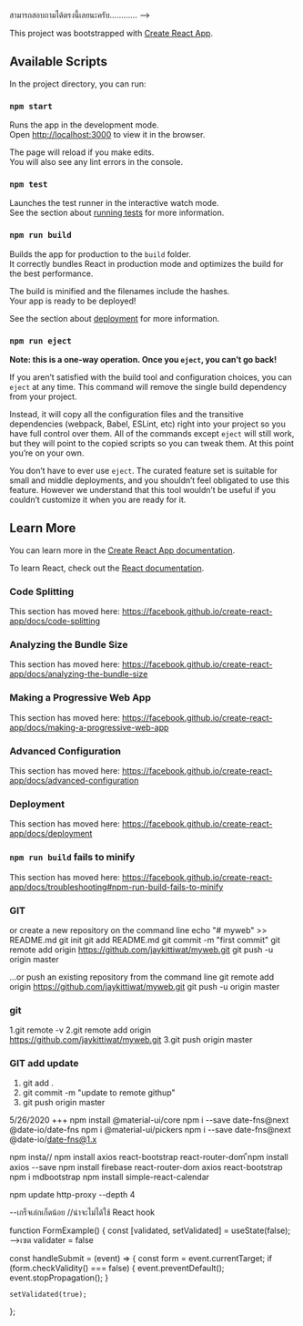 สามารถสอบถามได้ตรงนี้เลยนะครับ............
-->

This project was bootstrapped with [Create React App](https://github.com/facebook/create-react-app).

## Available Scripts

In the project directory, you can run:

### `npm start`

Runs the app in the development mode.<br />
Open [http://localhost:3000](http://localhost:3000) to view it in the browser.

The page will reload if you make edits.<br />
You will also see any lint errors in the console.

### `npm test`

Launches the test runner in the interactive watch mode.<br />
See the section about [running tests](https://facebook.github.io/create-react-app/docs/running-tests) for more information.

### `npm run build`

Builds the app for production to the `build` folder.<br />
It correctly bundles React in production mode and optimizes the build for the best performance.

The build is minified and the filenames include the hashes.<br />
Your app is ready to be deployed!

See the section about [deployment](https://facebook.github.io/create-react-app/docs/deployment) for more information.

### `npm run eject`

**Note: this is a one-way operation. Once you `eject`, you can’t go back!**

If you aren’t satisfied with the build tool and configuration choices, you can `eject` at any time. This command will remove the single build dependency from your project.

Instead, it will copy all the configuration files and the transitive dependencies (webpack, Babel, ESLint, etc) right into your project so you have full control over them. All of the commands except `eject` will still work, but they will point to the copied scripts so you can tweak them. At this point you’re on your own.

You don’t have to ever use `eject`. The curated feature set is suitable for small and middle deployments, and you shouldn’t feel obligated to use this feature. However we understand that this tool wouldn’t be useful if you couldn’t customize it when you are ready for it.

## Learn More

You can learn more in the [Create React App documentation](https://facebook.github.io/create-react-app/docs/getting-started).

To learn React, check out the [React documentation](https://reactjs.org/).

### Code Splitting

This section has moved here: https://facebook.github.io/create-react-app/docs/code-splitting

### Analyzing the Bundle Size

This section has moved here: https://facebook.github.io/create-react-app/docs/analyzing-the-bundle-size

### Making a Progressive Web App

This section has moved here: https://facebook.github.io/create-react-app/docs/making-a-progressive-web-app

### Advanced Configuration

This section has moved here: https://facebook.github.io/create-react-app/docs/advanced-configuration

### Deployment

This section has moved here: https://facebook.github.io/create-react-app/docs/deployment

### `npm run build` fails to minify

This section has moved here: https://facebook.github.io/create-react-app/docs/troubleshooting#npm-run-build-fails-to-minify


### GIT
or create a new repository on the command line
echo "# myweb" >> README.md
git init
git add README.md
git commit -m "first commit"
git remote add origin https://github.com/jaykittiwat/myweb.git
git push -u origin master
                
…or push an existing repository from the command line
git remote add origin https://github.com/jaykittiwat/myweb.git
git push -u origin master



### git
1.git remote -v
2.git remote add origin https://github.com/jaykittiwat/myweb.git
3.git push origin master

### GIT add update
1. git add .
2. git commit -m "update to remote githup"
3. git push origin master



5/26/2020 +++ 
npm install @material-ui/core
npm i --save date-fns@next @date-io/date-fns
npm i @material-ui/pickers
npm i --save date-fns@next @date-io/date-fns@1.x

npm insta//
npm install axios
react-bootstrap
react-router-dom
ืnpm install axios --save
npm install firebase react-router-dom axios react-bootstrap
npm i mdbootstrap
npm install simple-react-calendar

npm update http-proxy --depth 4

--เกร็จเล๋กเก็ดน้อย   //น่าจะไม่ได้ใช้   React hook

function FormExample() {
  const [validated, setValidated] = useState(false); -->เซต validater = false

  const handleSubmit = (event) => {
    const form = event.currentTarget;
    if (form.checkValidity() === false) {
      event.preventDefault();
      event.stopPropagation();
    }

    setValidated(true);
  };